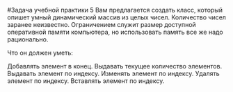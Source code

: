 #Задача учебной практики 5
Вам предлагается создать класс, который опишет умный динамический массив из целых чисел. Количество чисел заранее неизвестно. Ограничением служит размер доступной оперативной памяти компьютера, но использовать память все же надо рационально.

Что он должен уметь:

Добавлять элемент в конец.
Выдавать текущее количество элементов.
Выдавать элемент по индексу.
Изменять элемент по индексу.
Удалять элемент по индексу.
Вставлять элемент по индексу.